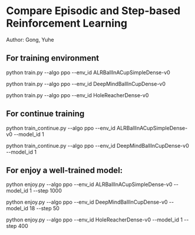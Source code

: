 # Compare Episodic and Step-based Reinforcement Learning

Author: Gong, Yuhe


## For training environment

python train.py --algo ppo --env_id ALRBallInACupSimpleDense-v0

python train.py --algo ppo --env_id DeepMindBallInCupDense-v0

python train.py --algo ppo --env_id HoleReacherDense-v0

## For continue training

python train_continue.py --algo ppo --env_id ALRBallInACupSimpleDense-v0 --model_id 1

python train_continue.py --algo ppo --env_id DeepMindBallInCupDense-v0 --model_id 1

## For enjoy a well-trained model:

python enjoy.py --algo ppo --env_id ALRBallInACupSimpleDense-v0 --model_id 1 --step 1000

python enjoy.py --algo ppo --env_id DeepMindBallInCupDense-v0 --model_id 18 --step 50

python enjoy.py --algo ppo --env_id HoleReacherDense-v0 --model_id 1 --step 400



